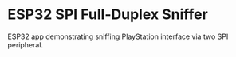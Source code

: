 # ESP32 SPI Full-Duplex Sniffer

ESP32 app demonstrating sniffing PlayStation interface via two SPI peripheral.

